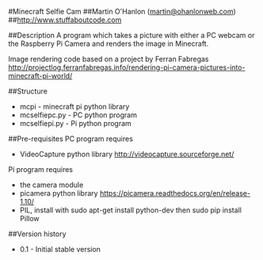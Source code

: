 #Minecraft Selfie Cam
##Martin O'Hanlon (martin@ohanlonweb.com)
##http://www.stuffaboutcode.com

##Description
A program which takes a picture with either a PC webcam or the Raspberry Pi Camera and renders the image in Minecraft.

Image rendering code based on a project by Ferran Fabregas http://projectlog.ferranfabregas.info/rendering-pi-camera-pictures-into-minecraft-pi-world/

##Structure
* mcpi - minecraft pi python library
* mcselfiepc.py - PC python program
* mcselfiepi.py - Pi python program

##Pre-requisites
PC program requires 
* VideoCapture python library http://videocapture.sourceforge.net/

Pi program requires 
* the camera module
* picamera python library https://picamera.readthedocs.org/en/release-1.10/ 
* PIL, install with sudo apt-get install python-dev then sudo pip install Pillow


##Version history
* 0.1 - Initial stable version
